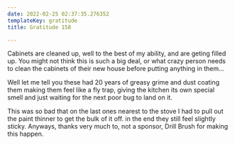 ```yaml
---
date: 2022-02-25 02:37:35.276352
templateKey: gratitude
title: Gratitude 158

---
```


Cabinets are cleaned up, well to the best of my ability, and are geting
filled up.  You might not think this is such a big deal, or what crazy
person needs to clean the cabinets of their new house before putting
anything in them...

Well let me tell you these had 20 years of greasy grime and dust coating
them making them feel like a fly trap, giving the kitchen its own
special smell and just waiting for the next poor bug to land on it.

This was so bad that on the last ones nearest to the stove I had to pull
out the paint thinner to get the bulk of it off.  in the end they still
feel slightly sticky.  Anyways, thanks very much to, not a sponsor,
Drill Brush for making this happen.
